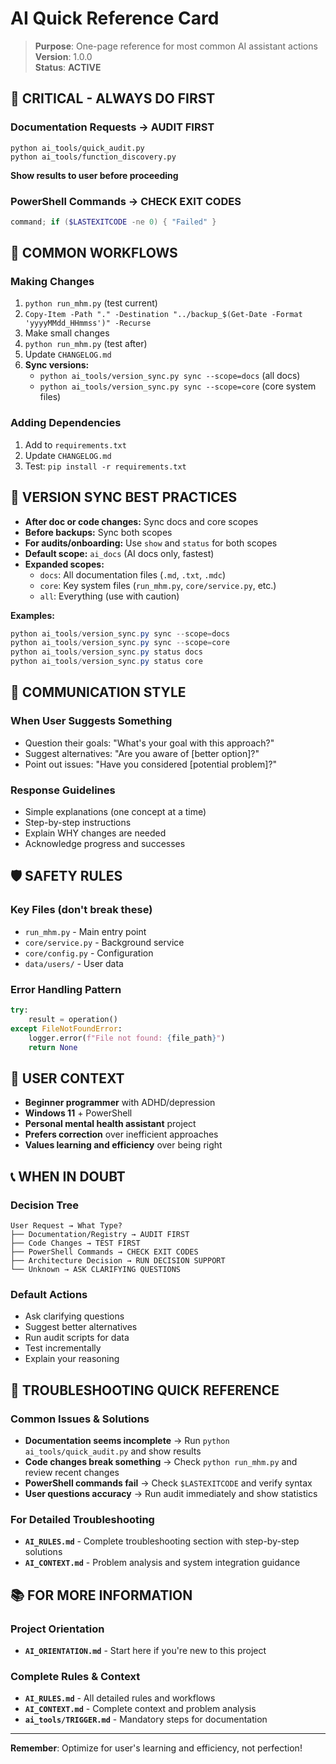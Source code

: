 # AI Quick Reference Card

> **Purpose**: One-page reference for most common AI assistant actions  
> **Version**: 1.0.0  
> **Status**: **ACTIVE**

## 🚨 **CRITICAL - ALWAYS DO FIRST**

### **Documentation Requests** → **AUDIT FIRST**
```
python ai_tools/quick_audit.py
python ai_tools/function_discovery.py
```
**Show results to user before proceeding**

### **PowerShell Commands** → **CHECK EXIT CODES**
```powershell
command; if ($LASTEXITCODE -ne 0) { "Failed" }
```

## 🔧 **COMMON WORKFLOWS**

### **Making Changes**
1. `python run_mhm.py` (test current)
2. `Copy-Item -Path "." -Destination "../backup_$(Get-Date -Format 'yyyyMMdd_HHmmss')" -Recurse`
3. Make small changes
4. `python run_mhm.py` (test after)
5. Update `CHANGELOG.md`
6. **Sync versions:**
   - `python ai_tools/version_sync.py sync --scope=docs` (all docs)
   - `python ai_tools/version_sync.py sync --scope=core` (core system files)

### **Adding Dependencies**
1. Add to `requirements.txt`
2. Update `CHANGELOG.md`
3. Test: `pip install -r requirements.txt`

## 🔧 **VERSION SYNC BEST PRACTICES**
- **After doc or code changes:** Sync docs and core scopes
- **Before backups:** Sync both scopes
- **For audits/onboarding:** Use `show` and `status` for both scopes
- **Default scope:** `ai_docs` (AI docs only, fastest)
- **Expanded scopes:**
  - `docs`: All documentation files (`.md`, `.txt`, `.mdc`)
  - `core`: Key system files (`run_mhm.py`, `core/service.py`, etc.)
  - `all`: Everything (use with caution)

**Examples:**
```powershell
python ai_tools/version_sync.py sync --scope=docs
python ai_tools/version_sync.py sync --scope=core
python ai_tools/version_sync.py status docs
python ai_tools/version_sync.py status core
```

## 💬 **COMMUNICATION STYLE**

### **When User Suggests Something**
- Question their goals: "What's your goal with this approach?"
- Suggest alternatives: "Are you aware of [better option]?"
- Point out issues: "Have you considered [potential problem]?"

### **Response Guidelines**
- Simple explanations (one concept at a time)
- Step-by-step instructions
- Explain WHY changes are needed
- Acknowledge progress and successes

## 🛡️ **SAFETY RULES**

### **Key Files** (don't break these)
- `run_mhm.py` - Main entry point
- `core/service.py` - Background service
- `core/config.py` - Configuration
- `data/users/` - User data

### **Error Handling Pattern**
```python
try:
    result = operation()
except FileNotFoundError:
    logger.error(f"File not found: {file_path}")
    return None
```

## 🎯 **USER CONTEXT**
- **Beginner programmer** with ADHD/depression
- **Windows 11** + PowerShell
- **Personal mental health assistant** project
- **Prefers correction** over inefficient approaches
- **Values learning and efficiency** over being right

## 📞 **WHEN IN DOUBT**

### **Decision Tree**
```
User Request → What Type?
├── Documentation/Registry → AUDIT FIRST
├── Code Changes → TEST FIRST  
├── PowerShell Commands → CHECK EXIT CODES
├── Architecture Decision → RUN DECISION SUPPORT
└── Unknown → ASK CLARIFYING QUESTIONS
```

### **Default Actions**
- Ask clarifying questions
- Suggest better alternatives
- Run audit scripts for data
- Test incrementally
- Explain your reasoning

## 🔧 **TROUBLESHOOTING QUICK REFERENCE**

### **Common Issues & Solutions**
- **Documentation seems incomplete** → Run `python ai_tools/quick_audit.py` and show results
- **Code changes break something** → Check `python run_mhm.py` and review recent changes
- **PowerShell commands fail** → Check `$LASTEXITCODE` and verify syntax
- **User questions accuracy** → Run audit immediately and show statistics

### **For Detailed Troubleshooting**
- **`AI_RULES.md`** - Complete troubleshooting section with step-by-step solutions
- **`AI_CONTEXT.md`** - Problem analysis and system integration guidance

## 📚 **FOR MORE INFORMATION**

### **Project Orientation**
- **`AI_ORIENTATION.md`** - Start here if you're new to this project

### **Complete Rules & Context**
- **`AI_RULES.md`** - All detailed rules and workflows
- **`AI_CONTEXT.md`** - Complete context and problem analysis
- **`ai_tools/TRIGGER.md`** - Mandatory steps for documentation

---

**Remember**: Optimize for user's learning and efficiency, not perfection! 